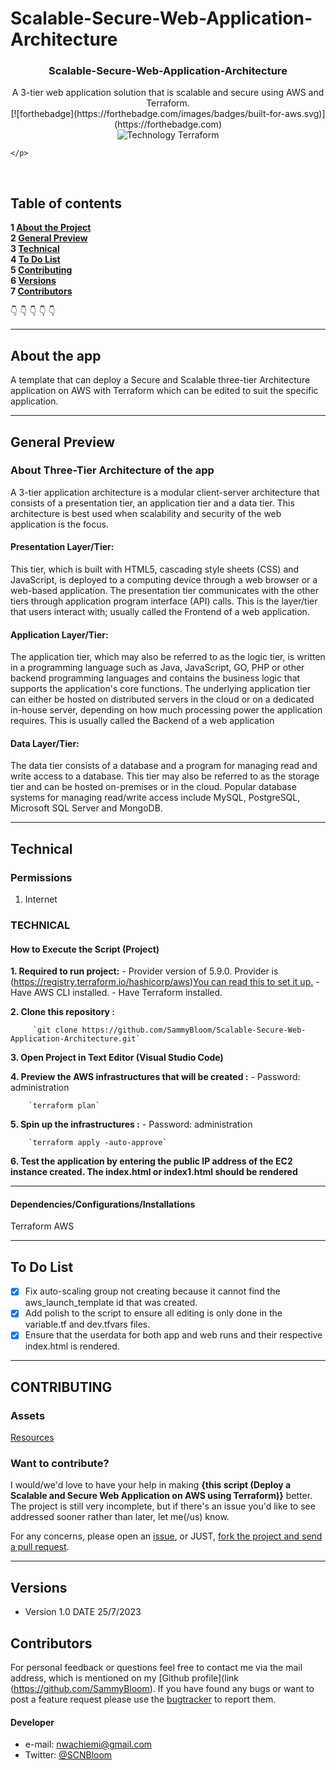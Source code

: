# Scalable-Secure-Web-Application-Architecture



  <h3 align="center">Scalable-Secure-Web-Application-Architecture</h3>
  
  <p align="center">
    A 3-tier web application solution that is scalable and secure using AWS and Terraform.
    <br>
     [![forthebadge](https://forthebadge.com/images/badges/built-for-aws.svg)](https://forthebadge.com)
    <br>
     <img src="https://img.shields.io/badge/Technology-Terraform-9370DB" alt="Technology Terraform">
    <br>

    </p>

    

<br>

## Table of contents

**1 [About the Project](#about-the-project)**<br>
**2 [General Preview](#general-preview)**<br>
**3 [Technical](#technical)**<br>
**4 [To Do List](#To-Do-List)**<br>
**5 [Contributing](#contributing)**<br>
**6 [Versions](#versions)**<br>
**7 [Contributors](#contributors)**<br>

:point_down: :point_down: :point_down: :point_down: :point_down:


<hr>

## About the app

A template that can deploy a Secure and Scalable three-tier Architecture application on AWS with Terraform which can be edited to suit the specific application. 

<hr>

## General Preview
### About Three-Tier Architecture of the app

A 3-tier application architecture is a modular client-server architecture that consists of a presentation tier, an application tier and a data tier. This architecture is best used when scalability and security of the web application is the focus. 

#### Presentation Layer/Tier:

This tier, which is built with HTML5, cascading style sheets (CSS) and JavaScript, is deployed to a computing device through a web browser or a web-based application. The presentation tier communicates with the other tiers through application program interface (API) calls. This is the layer/tier that users interact with; usually called the Frontend of a web application.

#### Application Layer/Tier:

The application tier, which may also be referred to as the logic tier, is written in a programming language such as Java, JavaScript, GO, PHP or other backend programming languages and contains the business logic that supports the application's core functions. The underlying application tier can either be hosted on distributed servers in the cloud or on a dedicated in-house server, depending on how much processing power the application requires. This is usually called the Backend of a web application

#### Data Layer/Tier:

The data tier consists of a database and a program for managing read and write access to a database. This tier may also be referred to as the storage tier and can be hosted on-premises or in the cloud. Popular database systems for managing read/write access include MySQL, PostgreSQL, Microsoft SQL Server and MongoDB.

<hr>

## Technical

### Permissions

1. Internet

### TECHNICAL

#### How to Execute the Script (Project)

**1. Required to run project:**
        - Provider version of 5.9.0. Provider is (https://registry.terraform.io/hashicorp/aws)[You can read this to set it up.](www.sth)
        - Have AWS CLI installed.
        - Have Terraform installed.
        

**2. Clone this repository :**
 
         `git clone https://github.com/SammyBloom/Scalable-Secure-Web-Application-Architecture.git`
         
**3. Open Project in Text Editor (Visual Studio Code)**

**4. Preview the AWS infrastructures that will be created :**
        - Password: administration 

        `terraform plan`

**5. Spin up the infrastructures :**
        - Password: administration 

        `terraform apply -auto-approve`  

**6. Test the application by entering the public IP address of the EC2 instance created. The index.html or index1.html should be rendered**        

<hr>

#### Dependencies/Configurations/Installations
Terraform
AWS

<hr>

## To Do List

- [x] Fix auto-scaling group not creating because it cannot find the aws_launch_template id that was created.
- [x] Add polish to the script to ensure all editing is only done in the variable.tf and dev.tfvars files.
- [x] Ensure that the userdata for both app and web runs and their respective index.html is rendered.

<hr>

## CONTRIBUTING
### Assets

[Resources](https://registry.terraform.io/providers/hashicorp/aws/latest/docs)

### Want to contribute?
I would/we'd love to have your help in making  **{this script (Deploy a Scalable and Secure Web Application on AWS using Terraform)}** better. The project is still very incomplete, but if there's an issue you'd like to see addressed sooner rather than later, let me(/us) know. 

For any concerns, please open an [issue](https://github.com/SammyBloom/Scalable-Secure-Web-Application-Architecture/issues), or JUST, [fork the project and send a pull request](https://github.com/SammyBloom/Scalable-Secure-Web-Application-Architecture/pulls). 

<hr>


## Versions 
* Version 1.0  DATE 25/7/2023


## Contributors
For personal feedback or questions feel free to contact me via the mail address, which is mentioned on my [Github profile](link (https://github.com/SammyBloom). If you have found any bugs or want to post a feature request please use the [bugtracker](https://github.com/SammyBloom/Scalable-Secure-Web-Application-Architecture/issues) to report them.


#### Developer
* e-mail: nwachiemi@gmail.com
* Twitter: [@SCNBloom](https://twitter.com/SCNBloom "SCNBloom")

